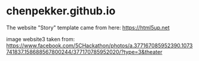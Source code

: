 # chenpekker.github.io


The website "Story" template came from here: https://html5up.net

image website3 taken from: https://www.facebook.com/5CHackathon/photos/a.377167085952390.1073741837.158688567800244/377170785952020/?type=3&theater

